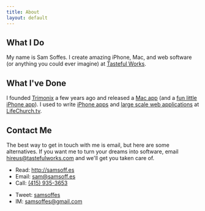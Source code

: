 ```yaml
---
title: About
layout: default
---
```


## What I Do

My name is Sam Soffes. I create amazing iPhone, Mac, and web software (or anything you could ever imagine) at [Tasteful Works](http://tastefulworks.com/).

## What I've Done
I founded [Trimonix](http://trimonix.com) a few years ago and released a [Mac app](http://trimonix.com/countdown-maker) (and a [fun little iPhone app](http://trimonix.com/mistletoed)). I  used to write [iPhone apps](http://youversion.com/iphone) and [large scale web applications](http://youversion.com) at [LifeChurch.tv](http://lifechurch.tv).

## Contact Me
The best way to get in touch with me is email, but here are some alternatives. If you want me to turn your dreams into software, email [hireus@tastefulworks.com](&#109;&#97;&#105;&#108;&#116;&#111;&#58;%68%69%72%65%75%73@%74%61%73%74%65%66%75%6c%77%6f%72%6b%73.%63%6f%6d) and we'll get you taken care of.

<ul class="contact clear">
  <li><span>Read:</span> <a href="http://samsoff.es/">http://samsoff.es</a></li>
  <li><span>Email:</span> <a href="&#109;&#097;&#105;&#108;&#116;&#111;&#058;&#115;&#97;m&#x40;s&#97;&#x6d;&#x73;&#x6f;f&#x66;&#x2e;&#101;s">&#115;&#97;m&#x40;s&#97;&#x6d;&#x73;&#x6f;f&#x66;&#x2e;&#101;s</a></li>
  <li><span>Call:</span> <a href="tel:+1-405-935-3653">(415) 935-3653</a></li>
</ul>
<ul class="contact two clear">
  <li><span>Tweet:</span> <a href="http://twitter.com/samsoffes" rel="external nofollow">samsoffes</a></li>
    <li><span>IM:</span> <a href="gtalk:chat?jid=samsoffes@gmail.com">samsoffes@gmail.com</a></li>
</ul>
